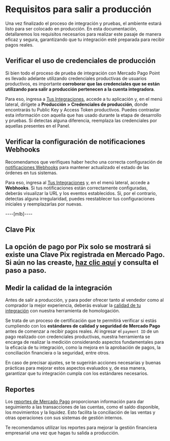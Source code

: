 # Requisitos para salir a producción

Una vez finalizado el proceso de integración y pruebas, el ambiente estará listo para ser colocado en producción. En esta documentación, detallaremos los requisitos necesarios para realizar este pasaje de manera eficaz y segura, garantizando que tu integración esté preparada para recibir pagos reales.

## Verificar el uso de credenciales de producción

Si bien todo el proceso de prueba de integración con Mercado Pago Point es llevado adelante utilizando credenciales productivas de usuarios productivos, es importante **corroborar que las credenciales que se están utilizando para salir a producción pertenecen a la cuenta integradora**.

Para eso, ingresa a [Tus Integraciones](/developers/panel/app), accede a tu aplicación y, en el menú lateral, dirígete a **Producción > Credenciales de producción**, donde encontrarás tu Public Key y Access Token productivos. Puedes contrastar esta información con aquella que has usado durante la etapa de desarrollo y pruebas. Si detectas alguna diferencia, reemplaza las credenciales por aquellas presentes en el Panel.


## Verificar la configuración de notificaciones Webhooks

Recomendamos que verifiques haber hecho una correcta configuración de [notificaciones Webhooks](/developers/es/docs/mp-point/additional-content/your-integrations/notifications/webhooks) para mantener actualizado el estado de las órdenes en tus sistemas.  

Para eso, ingresa al [Tus Integraciones](/developers/panel/app) y, en el menú lateral, accede a **Webhooks**. Si tus notificaciones están correctamente configuradas, deberás visualizar la URL y los eventos establecidos. Si, por el contrario, detectas alguna irregularidad, puedes reestablecer tus configuraciones iniciales y reemplazarlas por nuevas.

----[mlb]----
## Clave Pix
La opción de pago por Pix solo se mostrará si existe una Clave Pix registrada en Mercado Pago. Si aún no las creaste, [haz clic aquí](https://www.youtube.com/watch?v=60tApKYVnkA) y consulta el paso a paso.
------------

## Medir la calidad de la integración

Antes de salir a producción, y para poder ofrecer tanto al vendedor como al comprador la mejor experiencia, deberás evaluar la [calidad de tu integración](/developers/es/docs/mp-point/how-tos/integration-quality) con nuestra herramienta de homologación.

Se trata de un proceso de certificación que te permitirá verificar si estás cumpliendo con los **estándares de calidad y seguridad de Mercado Pago** antes de comenzar a recibir pagos reales. Al ingresar el `payment ID` de un pago realizado con credenciales productivas, nuestra herramienta se encarga de realizar la medición considerando aspectos fundamentales para la eficacia de tu integración, como la mejora en la aprobación de pagos, la conciliación financiera o la seguridad, entre otros.

En caso de precisar ajustes, se te sugerirán acciones necesarias y buenas prácticas para mejorar estos aspectos evaluados y, de esa manera, garantizar que tu integración cumpla con los estándares necesarios.

## Reportes

Los [reportes de Mercado Pago](/developers/es/docs/mp-point/additional-content/reports/introduction) proporcionan información para dar seguimiento a las transacciones de las cuentas, como el saldo disponible, los movimientos y la liquidez. Esto facilita la conciliación de las ventas y otras operaciones con sus sistemas de gestión internos.

Te recomendamos utilizar los reportes para mejorar la gestión financiera empresarial una vez que hagas tu salida a producción.
